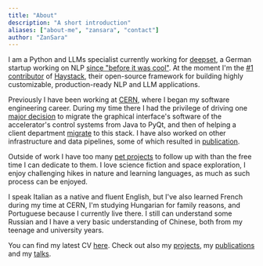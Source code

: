 ```yaml
---
title: "About"
description: "A short introduction"
aliases: ["about-me", "zansara", "contact"]
author: "ZanSara"
---
```


I am a Python and LLMs specialist currently working for [deepset](https://www.deepset.ai/), 
a German startup working on NLP [since "before it was cool"](https://www.deepset.ai/about). 
At the moment I'm the [#1 contributor](https://github.com/deepset-ai/haystack/graphs/contributors) 
of [Haystack](https://haystack.deepset.ai/), their open-source framework for building highly
customizable, production-ready NLP and LLM applications.

Previously I have been working at [CERN](https://home.cern/), where I began my software engineering
career. During my time there I had the privilege of driving one 
[major decision](/publications/tucpr03/) to migrate the graphical
interface's software of the accelerator's control systems from Java to PyQt, 
and then of helping a client department [migrate](/publications/thpv014/) to this stack.
I have also worked on other infrastructure and data pipelines, some of which resulted in 
[publication](publications/thpv042/).

Outside of work I have too many [pet projects](projects/) to follow up with than the free time I 
can dedicate to them.
I love science fiction and space exploration, I enjoy challenging hikes in nature and learning
languages, as much as such process can be enjoyed.

I speak Italian as a native and fluent English, but I've also learned French during my time at CERN, 
I'm studying Hungarian for family reasons, and Portuguese because I currently live there. 
I still can understand some Russian and I have a very basic understanding
of Chinese, both from my teenage and university years.

You can find my latest CV [here](/me/sara_zanzottera_cv.pdf). Check out also my 
[projects](/projects), my [publications](/publications) and my [talks](/talks).
